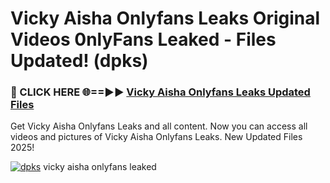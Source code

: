# Vicky Aisha Onlyfans Leaks Original Videos 0nlyFans Leaked - Files Updated! (dpks)

<h3>🔴 CLICK HERE 🌐==►► <a href="https://tinyurl.com/brd5kh86" rel="nofollow">Vicky Aisha Onlyfans Leaks Updated Files</a></h3>

Get Vicky Aisha Onlyfans Leaks and all content. Now you can access all videos and pictures of Vicky Aisha Onlyfans Leaks. New Updated Files 2025!

[![dpks](https://i.imgur.com/K7sEzmb.gif)](https://tinyurl.com/brd5kh86)
vicky aisha onlyfans leaked